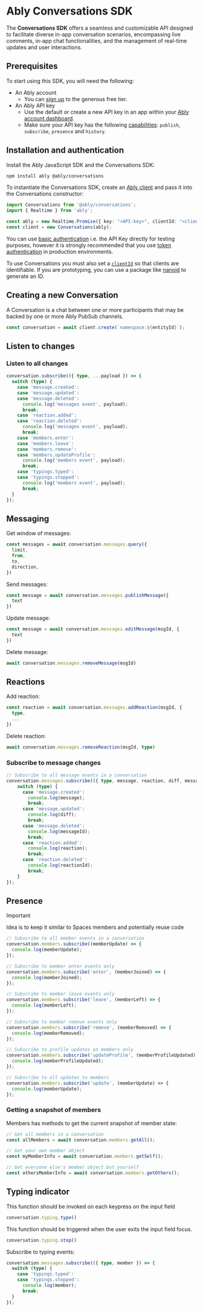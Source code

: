 # Ably Conversations SDK

The **Conversations SDK** offers a seamless and customizable API designed to facilitate diverse 
in-app conversation scenarios, encompassing live comments, in-app chat functionalities, 
and the management of real-time updates and user interactions.

## Prerequisites

To start using this SDK, you will need the following:

* An Ably account
    * You can [sign up](https://ably.com/signup) to the generous free tier.
* An Ably API key
    * Use the default or create a new API key in an app within your [Ably account dashboard](https://ably.com/dashboard).
    * Make sure your API key has the following [capabilities](https://ably.com/docs/auth/capabilities): `publish`, `subscribe`, `presence` and `history`.


## Installation and authentication

Install the Ably JavaScript SDK and the Conversations SDK:

```sh
npm install ably @ably/conversations
```

To instantiate the Conversations SDK, create an [Ably client](https://ably.com/docs/getting-started/setup) and pass it into the Conversations constructor:

```ts
import Conversations from '@ably/conversations';
import { Realtime } from 'ably';

const ably = new Realtime.Promise({ key: "<API-key>", clientId: "<client-ID>" });
const client = new Conversations(ably);
```
You can use [basic authentication](https://ably.com/docs/auth/basic) i.e. the API Key directly for testing purposes, however it is strongly recommended that you use [token authentication](https://ably.com/docs/auth/token) in production environments.

To use Conversations you must also set a [`clientId`](https://ably.com/docs/auth/identified-clients) so that clients are identifiable. If you are prototyping, you can use a package like [nanoid](https://www.npmjs.com/package/nanoid) to generate an ID.


## Creating a new Conversation

A Conversation is a chat between one or more participants that may be backed by one or more Ably PubSub channels.

```ts
const conversation = await client.create(`namespace:${entityId}`);
```

## Listen to changes

### Listen to all changes

```ts
conversation.subscribe(({ type, ...payload }) => {
  switch (type) {
    case 'message.created':
    case 'message.updated':
    case 'message.deleted':
      console.log('messages event', payload);
      break;
    case 'reaction.added':
    case 'reaction.deleted':
      console.log('messages event', payload);
      break;
    case 'members.enter':
    case 'members.leave':
    case 'members.remove':
    case 'members.updateProfile':
      console.log('members event', payload);
      break;
    case 'typings.typed':
    case 'typings.stopped':
      console.log('members event', payload);
      break;
  }
});
```

## Messaging

Get window of messages:

```ts
const messages = await conversation.messages.query({
  limit,
  from,
  to,
  direction,
})
```

Send messages:

```ts
const message = await conversation.messages.publishMessage({
  text
})
```

Update message:

```ts
const message = await conversation.messages.editMessage(msgId, {
  text
})
```

Delete message:

```ts
await conversation.messages.removeMessage(msgId)
```

## Reactions

Add reaction:

```ts
const reaction = await conversation.messages.addReaction(msgId, {
  type,
  ...
})
```

Delete reaction:

```ts
await conversation.messages.removeReaction(msgId, type)
```

### Subscribe to message changes

```ts
// Subscribe to all message events in a conversation
conversation.messages.subscribe(({ type, message, reaction, diff, messageId, reactionId, deletedAt }) => {
    switch (type) {
      case 'message.created':
        console.log(message);
        break;
      case 'message.updated':
        console.log(diff);
        break;
      case 'message.deleted':
        console.log(messageId);
        break;
      case 'reaction.added':
        console.log(reaction);
        break;
      case 'reaction.deleted':
        console.log(reactionId);
        break;
    }
});
```

[//]: # (TODO message statuses updates: sent, delivered, read)

## Presence

> [!IMPORTANT]  
> Idea is to keep it similar to Spaces members and potentially reuse code 

```ts
// Subscribe to all member events in a conversation
conversation.members.subscribe((memberUpdate) => {
  console.log(memberUpdate);
});

// Subscribe to member enter events only
conversation.members.subscribe('enter', (memberJoined) => {
  console.log(memberJoined);
});

// Subscribe to member leave events only
conversation.members.subscribe('leave', (memberLeft) => {
  console.log(memberLeft);
});

// Subscribe to member remove events only
conversation.members.subscribe('remove', (memberRemoved) => {
  console.log(memberRemoved);
});

// Subscribe to profile updates on members only
conversation.members.subscribe('updateProfile', (memberProfileUpdated) => {
  console.log(memberProfileUpdated);
});

// Subscribe to all updates to members
conversation.members.subscribe('update', (memberUpdate) => {
  console.log(memberUpdate);
});
```

### Getting a snapshot of members

Members has methods to get the current snapshot of member state:

```ts
// Get all members in a conversation
const allMembers = await conversation.members.getAll();

// Get your own member object
const myMemberInfo = await conversation.members.getSelf();

// Get everyone else's member object but yourself
const othersMemberInfo = await conversation.members.getOthers();
```

## Typing indicator

This function should be invoked on each keypress on the input field

```ts
conversation.typing.type()
```

This function should be triggered when the user exits the input field focus.

```ts
conversation.typing.stop()
```

Subscribe to typing events:

```ts
conversation.messages.subscribe(({ type, member }) => {
  switch (type) {
    case 'typings.typed':
    case 'typings.stopped':
      console.log(member);
      break;
  }
});
```

